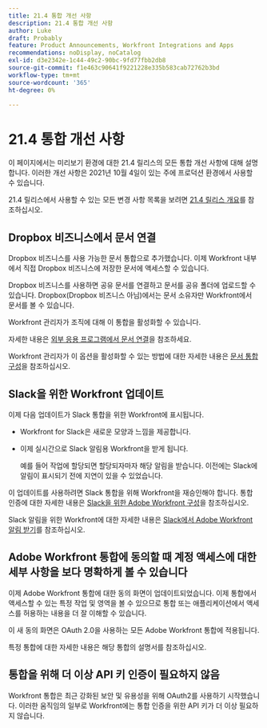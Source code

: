 ```yaml
---
title: 21.4 통합 개선 사항
description: 21.4 통합 개선 사항
author: Luke
draft: Probably
feature: Product Announcements, Workfront Integrations and Apps
recommendations: noDisplay, noCatalog
exl-id: d3e2342e-1c44-49c2-90bc-9fd77fbb2db8
source-git-commit: f1e463c90641f9221228e335b583cab72762b3bd
workflow-type: tm+mt
source-wordcount: '365'
ht-degree: 0%

---
```


# 21.4 통합 개선 사항

이 페이지에서는 미리보기 환경에 대한 21.4 릴리스의 모든 통합 개선 사항에 대해 설명합니다. 이러한 개선 사항은 2021년 10월 4일이 있는 주에 프로덕션 환경에서 사용할 수 있습니다.

21.4 릴리스에서 사용할 수 있는 모든 변경 사항 목록을 보려면 [21.4 릴리스 개요](../../../product-announcements/product-releases/21.4-release-activity/21-4-release-overview.md)를 참조하십시오.

## Dropbox 비즈니스에서 문서 연결

Dropbox 비즈니스를 사용 가능한 문서 통합으로 추가했습니다. 이제 Workfront 내부에서 직접 Dropbox 비즈니스에 저장한 문서에 액세스할 수 있습니다.

Dropbox 비즈니스를 사용하면 공유 문서를 연결하고 문서를 공유 폴더에 업로드할 수 있습니다. Dropbox(Dropbox 비즈니스 아님)에서는 문서 소유자만 Workfront에서 문서를 볼 수 있습니다.

Workfront 관리자가 조직에 대해 이 통합을 활성화할 수 있습니다.

자세한 내용은 [외부 응용 프로그램에서 문서 연결](../../../documents/adding-documents-to-workfront/link-documents-from-external-apps.md)을 참조하세요.

Workfront 관리자가 이 옵션을 활성화할 수 있는 방법에 대한 자세한 내용은 [문서 통합 구성](../../../administration-and-setup/configure-integrations/configure-document-integrations.md)을 참조하십시오.

## Slack을 위한 Workfront 업데이트

이제 다음 업데이트가 Slack 통합을 위한 Workfront에 표시됩니다.

* Workfront for Slack은 새로운 모양과 느낌을 제공합니다.
* 이제 실시간으로 Slack 알림용 Workfront을 받게 됩니다.

  예를 들어 작업에 할당되면 할당되자마자 해당 알림을 받습니다. 이전에는 Slack에 알림이 표시되기 전에 지연이 있을 수 있었습니다.

이 업데이트를 사용하려면 Slack 통합을 위해 Workfront을 재승인해야 합니다. 통합 인증에 대한 자세한 내용은 [Slack을 위한 Adobe Workfront 구성](../../../workfront-integrations-and-apps/using-workfront-with-slack/configure-workfront-for-slack.md)을 참조하십시오.

Slack 알림을 위한 Workfront에 대한 자세한 내용은 [Slack에서 Adobe Workfront 알림 받기](../../../workfront-integrations-and-apps/using-workfront-with-slack/receive-workfront-notifications-in-slack.md)를 참조하십시오.

## Adobe Workfront 통합에 동의할 때 계정 액세스에 대한 세부 사항을 보다 명확하게 볼 수 있습니다

이제 Adobe Workfront 통합에 대한 동의 화면이 업데이트되었습니다. 이제 통합에서 액세스할 수 있는 특정 작업 및 영역을 볼 수 있으므로 통합 또는 애플리케이션에서 액세스를 허용하는 내용을 더 잘 이해할 수 있습니다.

이 새 동의 화면은 OAuth 2.0을 사용하는 모든 Adobe Workfront 통합에 적용됩니다.

특정 통합에 대한 자세한 내용은 해당 통합의 설명서를 참조하십시오.

## 통합을 위해 더 이상 API 키 인증이 필요하지 않음

Workfront 통합은 최근 강화된 보안 및 유용성을 위해 OAuth2를 사용하기 시작했습니다. 이러한 움직임의 일부로 Workfront에는 통합 인증을 위한 API 키가 더 이상 필요하지 않습니다.
